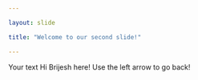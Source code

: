 ```yaml
---

layout: slide

title: "Welcome to our second slide!"

---
```


Your text
Hi Brijesh here!
Use the left arrow to go back!
